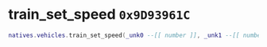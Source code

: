 # train_set_speed `0x9D93961C`

```lua
natives.vehicles.train_set_speed(_unk0 --[[ number ]], _unk1 --[[ number ]])
```